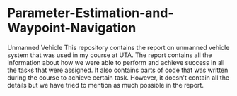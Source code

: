 # Parameter-Estimation-and-Waypoint-Navigation
Unmanned Vehicle
This repository contains the report on unmanned vehicle system that was used in my course at UTA. The report contains all the information about how we were able to perform and achieve success in all the tasks that were assigned. It also contains parts of code that was written during the course to achieve certain task. However, it doesn't contain all the details but we have tried to mention as much possible in the report.
